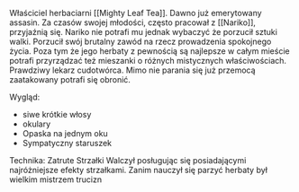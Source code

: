 Właściciel herbaciarni [[Mighty Leaf Tea]]. Dawno już emerytowany assasin. Za czasów swojej młodości, często pracował z [[Nariko]], przyjaźnią się.  Nariko nie potrafi mu jednak wybaczyć że porzucił sztuki walki. Porzucił swój brutalny zawód na rzecz prowadzenia spokojnego życia. Poza tym że jego herbaty z pewnością są najlepsze w całym mieście potrafi przyrządzać też mieszanki o różnych mistycznych właściwościach. Prawdziwy lekarz cudotwórca. Mimo nie parania się już przemocą zaatakowany potrafi się obronić.

Wygląd:
<ul>
	<li>siwe krótkie włosy</li>
	<li>okulary</li>
	<li>Opaska na jednym oku</li>
	<li>Sympatyczny staruszek</li>
</ul>

Technika: Zatrute Strzałki
Walczył posługując się posiadającymi najróżniejsze efekty strzałkami. Zanim nauczył się parzyć herbaty był wielkim mistrzem trucizn